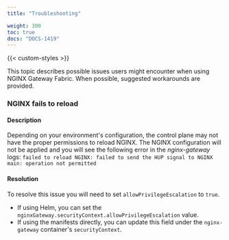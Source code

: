 ```yaml
---
title: "Troubleshooting"

weight: 300
toc: true
docs: "DOCS-1419"
---
```


{{< custom-styles >}}

This topic describes possible issues users might encounter when using NGINX Gateway Fabric. When possible, suggested workarounds are provided.

### NGINX fails to reload

#### Description

Depending on your environment's configuration, the control plane may not have the proper permissions to reload NGINX. The NGINX configuration will not be applied and you will see the following error in the _nginx-gateway_ logs: `failed to reload NGINX: failed to send the HUP signal to NGINX main: operation not permitted`

#### Resolution

To resolve this issue you will need to set `allowPrivilegeEscalation` to `true`.

- If using Helm, you can set the `nginxGateway.securityContext.allowPrivilegeEscalation` value.
- If using the manifests directly, you can update this field under the `nginx-gateway` container's `securityContext`.

